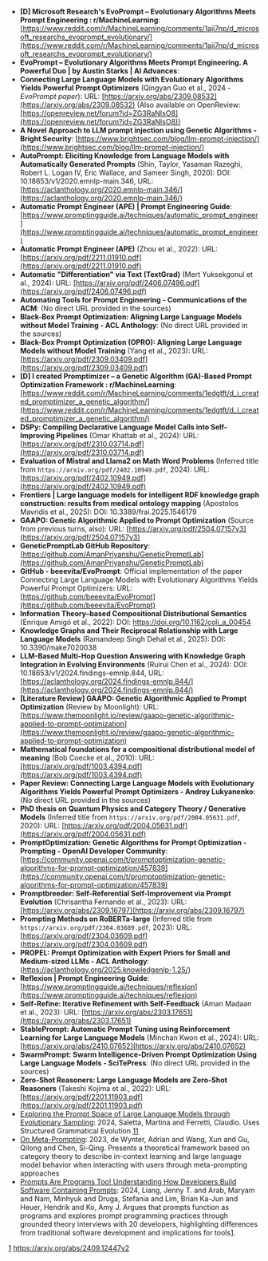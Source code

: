 *   **[D] Microsoft Research's EvoPrompt – Evolutionary Algorithms Meets Prompt Engineering : r/MachineLearning**: [https://www.reddit.com/r/MachineLearning/comments/1aji7np/d_microsoft_researchs_evoprompt_evolutionary/](https://www.reddit.com/r/MachineLearning/comments/1aji7np/d_microsoft_researchs_evoprompt_evolutionary/)
*   **EvoPrompt – Evolutionary Algorithms Meets Prompt Engineering. A Powerful Duo | by Austin Starks | AI Advances**:
*   **Connecting Large Language Models with Evolutionary Algorithms Yields Powerful Prompt Optimizers** (Qingyan Guo et al., 2024 - *EvoPrompt paper*): URL: [https://arxiv.org/abs/2309.08532](https://arxiv.org/abs/2309.08532) (Also available on OpenReview: [https://openreview.net/forum?id=ZG3RaNIsO8](https://openreview.net/forum?id=ZG3RaNIsO8))
*   **A Novel Approach to LLM prompt injection using Genetic Algorithms - Bright Security**: [https://www.brightsec.com/blog/llm-prompt-injection/](https://www.brightsec.com/blog/llm-prompt-injection/)
*   **AutoPrompt: Eliciting Knowledge from Language Models with Automatically Generated Prompts** (Shin, Taylor, Yasaman Razeghi, Robert L. Logan IV, Eric Wallace, and Sameer Singh, 2020): DOI: 10.18653/v1/2020.emnlp-main.346, URL: [https://aclanthology.org/2020.emnlp-main.346/](https://aclanthology.org/2020.emnlp-main.346/)
*   **Automatic Prompt Engineer (APE) | Prompt Engineering Guide**: [https://www.promptingguide.ai/techniques/automatic_prompt_engineer](https://www.promptingguide.ai/techniques/automatic_prompt_engineer)
*   **Automatic Prompt Engineer (APE)** (Zhou et al., 2022): URL: [https://arxiv.org/pdf/2211.01910.pdf](https://arxiv.org/pdf/2211.01910.pdf)
*   **Automatic "Differentiation" via Text (TextGrad)** (Mert Yuksekgonul et al., 2024): URL: [https://arxiv.org/pdf/2406.07496.pdf](https://arxiv.org/pdf/2406.07496.pdf)
*   **Automating Tools for Prompt Engineering - Communications of the ACM**: (No direct URL provided in the sources)
*   **Black-Box Prompt Optimization: Aligning Large Language Models without Model Training - ACL Anthology**: (No direct URL provided in the sources)
*   **Black-Box Prompt Optimization (OPRO): Aligning Large Language Models without Model Training** (Yang et al., 2023): URL: [https://arxiv.org/pdf/2309.03409.pdf](https://arxiv.org/pdf/2309.03409.pdf)
*   **[D] I created Promptimizer – a Genetic Algorithm (GA)-Based Prompt Optimization Framework : r/MachineLearning**: [https://www.reddit.com/r/MachineLearning/comments/1edgtft/d_i_created_promptimizer_a_genetic_algorithm/](https://www.reddit.com/r/MachineLearning/comments/1edgtft/d_i_created_promptimizer_a_genetic_algorithm/)
*   **DSPy: Compiling Declarative Language Model Calls into Self-Improving Pipelines** (Omar Khattab et al., 2024): URL: [https://arxiv.org/pdf/2310.03714.pdf](https://arxiv.org/pdf/2310.03714.pdf)
*   **Evaluation of Mistral and Llama2 on Math Word Problems** (Inferred title from `https://arxiv.org/pdf/2402.10949.pdf`, 2024): URL: [https://arxiv.org/pdf/2402.10949.pdf](https://arxiv.org/pdf/2402.10949.pdf)
*   **Frontiers | Large language models for intelligent RDF knowledge graph construction: results from medical ontology mapping** (Apostolos Mavridis et al., 2025): DOI: 10.3389/frai.2025.1546179
*   **GAAPO: Genetic Algorithmic Applied to Prompt Optimization** (Source from previous turns, also): URL: [https://arxiv.org/pdf/2504.07157v3](https://arxiv.org/pdf/2504.07157v3)
*   **GeneticPromptLab GitHub Repository**: [https://github.com/AmanPriyanshu/GeneticPromptLab](https://github.com/AmanPriyanshu/GeneticPromptLab)
*   **GitHub - beeevita/EvoPrompt**: Official implementation of the paper Connecting Large Language Models with Evolutionary Algorithms Yields Powerful Prompt Optimizers: URL: [https://github.com/beeevita/EvoPrompt](https://github.com/beeevita/EvoPrompt)
*   **Information Theory–based Compositional Distributional Semantics** (Enrique Amigó et al., 2022): DOI: https://doi.org/10.1162/coli_a_00454
*   **Knowledge Graphs and Their Reciprocal Relationship with Large Language Models** (Ramandeep Singh Dehal et al., 2025): DOI: 10.3390/make7020038
*   **LLM-Based Multi-Hop Question Answering with Knowledge Graph Integration in Evolving Environments** (Ruirui Chen et al., 2024): DOI: 10.18653/v1/2024.findings-emnlp.844, URL: [https://aclanthology.org/2024.findings-emnlp.844/](https://aclanthology.org/2024.findings-emnlp.844/)
*   **[Literature Review] GAAPO: Genetic Algorithmic Applied to Prompt Optimization** (Review by Moonlight): URL: [https://www.themoonlight.io/review/gaapo-genetic-algorithmic-applied-to-prompt-optimization](https://www.themoonlight.io/review/gaapo-genetic-algorithmic-applied-to-prompt-optimization)
*   **Mathematical foundations for a compositional distributional model of meaning** (Bob Coecke et al., 2010): URL: [https://arxiv.org/pdf/1003.4394.pdf](https://arxiv.org/pdf/1003.4394.pdf)
*   **Paper Review: Connecting Large Language Models with Evolutionary Algorithms Yields Powerful Prompt Optimizers - Andrey Lukyanenko**: (No direct URL provided in the sources)
*   **PhD thesis on Quantum Physics and Category Theory / Generative Models** (Inferred title from `https://arxiv.org/pdf/2004.05631.pdf`, 2020): URL: [https://arxiv.org/pdf/2004.05631.pdf](https://arxiv.org/pdf/2004.05631.pdf)
*   **PromptOptimization: Genetic Algorithms for Prompt Optimization - Prompting - OpenAI Developer Community**: [https://community.openai.com/t/promptoptimization-genetic-algorithms-for-prompt-optimization/457839](https://community.openai.com/t/promptoptimization-genetic-algorithms-for-prompt-optimization/457839)
*   **Promptbreeder: Self-Referential Self-Improvement via Prompt Evolution** (Chrisantha Fernando et al., 2023): URL: [https://arxiv.org/abs/2309.16797](https://arxiv.org/abs/2309.16797)
*   **Prompting Methods on RoBERTa-large** (Inferred title from `https://arxiv.org/pdf/2304.03609.pdf`, 2023): URL: [https://arxiv.org/pdf/2304.03609.pdf](https://arxiv.org/pdf/2304.03609.pdf)
*   **PROPEL: Prompt Optimization with Expert Priors for Small and Medium-sized LLMs - ACL Anthology**: (https://aclanthology.org/2025.knowledgenlp-1.25/)
*   **Reflexion | Prompt Engineering Guide**: [https://www.promptingguide.ai/techniques/reflexion](https://www.promptingguide.ai/techniques/reflexion)
*   **Self-Refine: Iterative Refinement with Self-Feedback** (Aman Madaan et al., 2023): URL: [https://arxiv.org/abs/2303.17651](https://arxiv.org/abs/2303.17651)
*   **StablePrompt: Automatic Prompt Tuning using Reinforcement Learning for Large Language Models** (Minchan Kwon et al., 2024): URL: [https://arxiv.org/abs/2410.07652](https://arxiv.org/abs/2410.07652)
*   **SwarmPrompt: Swarm Intelligence-Driven Prompt Optimization Using Large Language Models - SciTePress**: (No direct URL provided in the sources)
*   **Zero-Shot Reasoners: Large Language Models are Zero-Shot Reasoners** (Takeshi Kojima et al., 2022): URL: [https://arxiv.org/pdf/2201.11903.pdf](https://arxiv.org/pdf/2201.11903.pdf)
* [Exploring the Prompt Space of Large Language Models through Evolutionary Sampling](https://dl.acm.org/doi/10.1145/3638529.3654049): 2024, Saletta,
  Martina and Ferretti, Claudio. Uses Structured Grammatical Evolution [11]
* [On Meta-Prompting](https://arxiv.org/abs/2312.06562): 2023, de Wynter, Adrian
  and Wang, Xun and Gu, Qilong and Chen, Si-Qing. Presents a theoretical
  framework based on category theory to describe in-context learning and large
  language model behavior when interacting with users through meta-prompting
  approaches
* [Prompts Are Programs Too! Understanding How Developers Build Software Containing Prompts](https://arxiv.org/abs/2409.12447): 2024, Liang, Jenny T.
  and Arab, Maryam and Nam, Minhyuk and Druga, Stefania and Lim, Brian Ka-Jun
  and Heuer, Hendrik and Ko, Amy J. Argues that prompts function as programs and
  explores prompt programming practices through grounded theory interviews with
  20 developers, highlighting differences from traditional software development
  and implications for tools[1].

[1] https://arxiv.org/abs/2409.12447v2

[1]: https://arxiv.org/abs/2201.11903 "[2201.11903] Chain-of-Thought Prompting Elicits Reasoning in Large Language Models"
[2]: https://arxiv.org/abs/2309.03409 "[2309.03409] Large Language Models as Optimizers"
[3]: https://arxiv.org/abs/2310.03714 "[2310.03714] DSPy: Compiling Declarative Language Model Calls into Self-Improving Pipelines"
[4]: https://arxiv.org/abs/2406.07496 "[2406.07496] TextGrad: Automatic \"Differentiation\" via Text"
[5]: https://arxiv.org/abs/2402.10949 "[2402.10949] The Unreasonable Effectiveness of Eccentric Automatic Prompts"
[6]: https://arxiv.org/abs/2211.01910 "[2211.01910] Large Language Models Are Human-Level Prompt Engineers"
[7]: https://arxiv.org/abs/2304.03609 "[2304.03609] Revisiting Automated Prompting: Are We Actually Doing Better?"

[8]: https://aclanthology.org/2025.knowledgenlp-1.25/ "PROPEL: Prompt Optimization with Expert Priors for Small and Medium-sized LLMs - ACL Anthology"
[9]: https://dl.acm.org/toc/cacm/2025/68/5?utm_source=chatgpt.com "CACM: Vol 68, No 5 - ACM Digital Library"
[10]: https://aclanthology.org/2024.acl-long.176/ "Black-Box Prompt Optimization: Aligning Large Language Models without Model Training - ACL Anthology"

[11]: https://dl.acm.org/doi/pdf/10.1145/3638529.3654049 "Exploring the Prompt Space of Large Language Models through Evolutionary Sampling"
